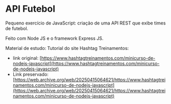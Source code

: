 # API Futebol

Pequeno exercício de JavaScript: criação de uma API REST que exibe times de futebol.

Feito com Node JS e o framework Express JS.

Material de estudo: Tutorial do site Hashtag Treinamentos:
- link original: [https://www.hashtagtreinamentos.com/minicurso-de-nodejs-javascript](https://www.hashtagtreinamentos.com/minicurso-de-nodejs-javascript)
- Link preservado: [https://web.archive.org/web/20250415064621/https://www.hashtagtreinamentos.com/minicurso-de-nodejs-javascript](https://web.archive.org/web/20250415064621/https://www.hashtagtreinamentos.com/minicurso-de-nodejs-javascript)
